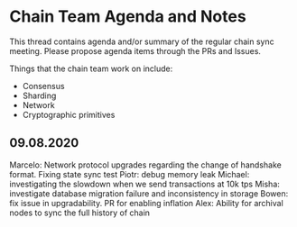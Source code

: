 # Chain Team Agenda and Notes

This thread contains agenda and/or summary of the regular chain sync meeting. Please propose agenda items through the PRs and Issues.

Things that the chain team work on include:
* Consensus
* Sharding
* Network
* Cryptographic primitives

## 09.08.2020

Marcelo: Network protocol upgrades regarding the change of handshake format. Fixing state sync test
Piotr: debug memory leak
Michael: investigating the slowdown when we send transactions at 10k tps
Misha: investigate database migration failure and inconsistency in storage
Bowen: fix issue in upgradability. PR for enabling inflation
Alex: Ability for archival nodes to sync the full history of chain

